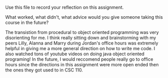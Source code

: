 Use this file to record your reflection on this assignment. 

What worked, what didn't, what advice would you give someone taking this course in the future?

The transistion from procedural to object oriented programming was very disorienting for me. I think really sitting down and brainstorming with my peers Lilly, Alanna and Marry during Jordan's office hours was extremely helpful in giving me a more general direction on how to write me code. I also watched tons of youtube videos on doing java object oriented programing! In the future, I would reccomend people really go to office hours since the directions in this assignment were more open ended then the ones they got used to in CSC 110. 